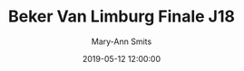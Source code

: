 ---
layout: album
title: Beker Van Limburg Finale J18
description: Beker Van Limburg Finale J18 tussen Hades BBC Hasselt en Hubo Limburg United.
date: 2019-05-12 12:00:00
cover: /albums/2019-05-12-Beker-Van-Limburg-Finale-J18/thumbnails/DSC_0136_zoom.jpg
author: Mary-Ann Smits
pagination: 
  enabled: true
  images: true
  imageLayout: image
  itemsPerPage: 256
---